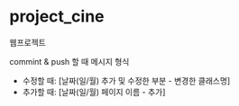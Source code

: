 # project_cine
웹프로젝트

commint & push 할 때 메시지 형식
  - 수정할 때: [날짜(일/월) 추가 및 수정한 부분 - 변경한 클래스명]
  - 추가할 때: [날짜(일/월) 페이지 이름 - 추가]
